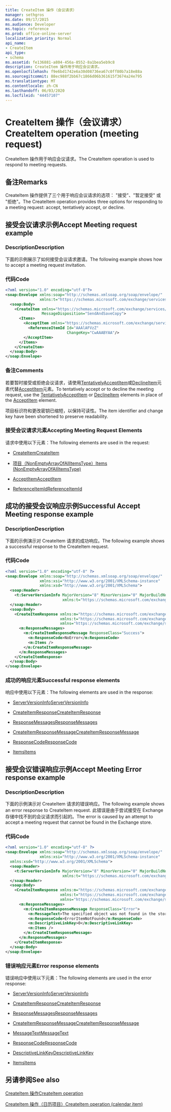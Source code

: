 ```yaml
---
title: CreateItem 操作（会议请求）
manager: sethgros
ms.date: 09/17/2015
ms.audience: Developer
ms.topic: reference
ms.prod: office-online-server
localization_priority: Normal
api_name:
- CreateItem
api_type:
- schema
ms.assetid: fe136881-a804-456a-8552-8a1bea5eb9c8
description: CreateItem 操作用于响应会议请求。
ms.openlocfilehash: f9e6bd1742e6a30d08736ea67c0ff80b7a18e88a
ms.sourcegitcommit: 88ec988f2bb67c1866d06b361615f3674a24e795
ms.translationtype: MT
ms.contentlocale: zh-CN
ms.lasthandoff: 06/03/2020
ms.locfileid: "44457107"
---
```

# <a name="createitem-operation-meeting-request"></a><span data-ttu-id="19c55-103">CreateItem 操作（会议请求）</span><span class="sxs-lookup"><span data-stu-id="19c55-103">CreateItem operation (meeting request)</span></span>

<span data-ttu-id="19c55-104">CreateItem 操作用于响应会议请求。</span><span class="sxs-lookup"><span data-stu-id="19c55-104">The CreateItem operation is used to respond to meeting requests.</span></span>
  
## <a name="remarks"></a><span data-ttu-id="19c55-105">备注</span><span class="sxs-lookup"><span data-stu-id="19c55-105">Remarks</span></span>

<span data-ttu-id="19c55-106">CreateItem 操作提供了三个用于响应会议请求的选项： "接受"、"暂定接受" 或 "拒绝"。</span><span class="sxs-lookup"><span data-stu-id="19c55-106">The CreateItem operation provides three options for responding to a meeting request: accept, tentatively accept, or decline.</span></span> 
  
## <a name="accept-meeting-request-example"></a><span data-ttu-id="19c55-107">接受会议请求示例</span><span class="sxs-lookup"><span data-stu-id="19c55-107">Accept Meeting request example</span></span>

### <a name="description"></a><span data-ttu-id="19c55-108">Description</span><span class="sxs-lookup"><span data-stu-id="19c55-108">Description</span></span>

<span data-ttu-id="19c55-109">下面的示例展示了如何接受会议请求邀请。</span><span class="sxs-lookup"><span data-stu-id="19c55-109">The following example shows how to accept a meeting request invitation.</span></span>
  
### <a name="code"></a><span data-ttu-id="19c55-110">代码</span><span class="sxs-lookup"><span data-stu-id="19c55-110">Code</span></span>

```XML
<?xml version="1.0" encoding="utf-8"?>
<soap:Envelope xmlns:soap="http://schemas.xmlsoap.org/soap/envelope/"
               xmlns:t="https://schemas.microsoft.com/exchange/services/2006/types">
  <soap:Body>
    <CreateItem xmlns="https://schemas.microsoft.com/exchange/services/2006/messages"
                MessageDisposition="SendAndSaveCopy">
      <Items>
        <AcceptItem xmlns="https://schemas.microsoft.com/exchange/services/2006/types">
          <ReferenceItemId Id="AAAlAFVzZ"
                           ChangeKey="CwAAABYAA"/>
        </AcceptItem>
      </Items>
    </CreateItem>
  </soap:Body>
</soap:Envelope>
```

### <a name="comments"></a><span data-ttu-id="19c55-111">备注</span><span class="sxs-lookup"><span data-stu-id="19c55-111">Comments</span></span>

<span data-ttu-id="19c55-112">若要暂时接受或拒绝会议请求，请使用[TentativelyAcceptItem](tentativelyacceptitem.md)或[DeclineItem](declineitem.md)元素代替[AcceptItem](acceptitem.md)元素。</span><span class="sxs-lookup"><span data-stu-id="19c55-112">To tentatively accept or to decline the meeting request, use the [TentativelyAcceptItem](tentativelyacceptitem.md) or [DeclineItem](declineitem.md) elements in place of the [AcceptItem](acceptitem.md) element.</span></span> 
  
<span data-ttu-id="19c55-113">项目标识符和更改密钥已缩短，以保持可读性。</span><span class="sxs-lookup"><span data-stu-id="19c55-113">The item identifier and change key have been shortened to preserve readability.</span></span>
  
### <a name="accepting-meeting-request-elements"></a><span data-ttu-id="19c55-114">接受会议请求元素</span><span class="sxs-lookup"><span data-stu-id="19c55-114">Accepting Meeting Request Elements</span></span>

<span data-ttu-id="19c55-115">请求中使用以下元素：</span><span class="sxs-lookup"><span data-stu-id="19c55-115">The following elements are used in the request:</span></span>
  
- [<span data-ttu-id="19c55-116">CreateItem</span><span class="sxs-lookup"><span data-stu-id="19c55-116">CreateItem</span></span>](createitem.md)
    
- [<span data-ttu-id="19c55-117">项目（NonEmptyArrayOfAllItemsType）</span><span class="sxs-lookup"><span data-stu-id="19c55-117">Items (NonEmptyArrayOfAllItemsType)</span></span>](items-nonemptyarrayofallitemstype.md)
    
- [<span data-ttu-id="19c55-118">AcceptItem</span><span class="sxs-lookup"><span data-stu-id="19c55-118">AcceptItem</span></span>](acceptitem.md)
    
- [<span data-ttu-id="19c55-119">ReferenceItemId</span><span class="sxs-lookup"><span data-stu-id="19c55-119">ReferenceItemId</span></span>](referenceitemid.md)
    
## <a name="successful-accept-meeting-response-example"></a><span data-ttu-id="19c55-120">成功的接受会议响应示例</span><span class="sxs-lookup"><span data-stu-id="19c55-120">Successful Accept Meeting response example</span></span>

### <a name="description"></a><span data-ttu-id="19c55-121">Description</span><span class="sxs-lookup"><span data-stu-id="19c55-121">Description</span></span>

<span data-ttu-id="19c55-122">下面的示例演示对 CreateItem 请求的成功响应。</span><span class="sxs-lookup"><span data-stu-id="19c55-122">The following example shows a successful response to the CreateItem request.</span></span>
  
### <a name="code"></a><span data-ttu-id="19c55-123">代码</span><span class="sxs-lookup"><span data-stu-id="19c55-123">Code</span></span>

```XML
<?xml version="1.0" encoding="utf-8" ?>
<soap:Envelope xmlns:soap="http://schemas.xmlsoap.org/soap/envelope/" 
               xmlns:xsi="http://www.w3.org/2001/XMLSchema-instance" 
               xmlns:xsd="http://www.w3.org/2001/XMLSchema">
  <soap:Header>
    <t:ServerVersionInfo MajorVersion="8" MinorVersion="0" MajorBuildNumber="685" MinorBuildNumber="8" 
                         xmlns:t="https://schemas.microsoft.com/exchange/services/2006/types" />
  </soap:Header>
  <soap:Body>
    <CreateItemResponse xmlns:m="https://schemas.microsoft.com/exchange/services/2006/messages" 
                        xmlns:t="https://schemas.microsoft.com/exchange/services/2006/types" 
                        xmlns="https://schemas.microsoft.com/exchange/services/2006/messages">
      <m:ResponseMessages>
        <m:CreateItemResponseMessage ResponseClass="Success">
          <m:ResponseCode>NoError</m:ResponseCode>
          <m:Items />
        </m:CreateItemResponseMessage>
      </m:ResponseMessages>
    </CreateItemResponse>
  </soap:Body>
</soap:Envelope>
```

### <a name="successful-response-elements"></a><span data-ttu-id="19c55-124">成功的响应元素</span><span class="sxs-lookup"><span data-stu-id="19c55-124">Successful response elements</span></span>

<span data-ttu-id="19c55-125">响应中使用以下元素：</span><span class="sxs-lookup"><span data-stu-id="19c55-125">The following elements are used in the response:</span></span>
  
- [<span data-ttu-id="19c55-126">ServerVersionInfo</span><span class="sxs-lookup"><span data-stu-id="19c55-126">ServerVersionInfo</span></span>](serverversioninfo.md)
    
- [<span data-ttu-id="19c55-127">CreateItemResponse</span><span class="sxs-lookup"><span data-stu-id="19c55-127">CreateItemResponse</span></span>](createitemresponse.md)
    
- [<span data-ttu-id="19c55-128">ResponseMessages</span><span class="sxs-lookup"><span data-stu-id="19c55-128">ResponseMessages</span></span>](responsemessages.md)
    
- [<span data-ttu-id="19c55-129">CreateItemResponseMessage</span><span class="sxs-lookup"><span data-stu-id="19c55-129">CreateItemResponseMessage</span></span>](createitemresponsemessage.md)
    
- [<span data-ttu-id="19c55-130">ResponseCode</span><span class="sxs-lookup"><span data-stu-id="19c55-130">ResponseCode</span></span>](responsecode.md)
    
- [<span data-ttu-id="19c55-131">Items</span><span class="sxs-lookup"><span data-stu-id="19c55-131">Items</span></span>](items.md)
    
## <a name="accept-meeting-error-response-example"></a><span data-ttu-id="19c55-132">接受会议错误响应示例</span><span class="sxs-lookup"><span data-stu-id="19c55-132">Accept Meeting Error response example</span></span>

### <a name="description"></a><span data-ttu-id="19c55-133">Description</span><span class="sxs-lookup"><span data-stu-id="19c55-133">Description</span></span>

<span data-ttu-id="19c55-134">下面的示例演示对 CreateItem 请求的错误响应。</span><span class="sxs-lookup"><span data-stu-id="19c55-134">The following example shows an error response to CreateItem request.</span></span> <span data-ttu-id="19c55-135">此错误是由于尝试接受在 Exchange 存储中找不到的会议请求而引起的。</span><span class="sxs-lookup"><span data-stu-id="19c55-135">The error is caused by an attempt to accept a meeting request that cannot be found in the Exchange store.</span></span>
  
### <a name="code"></a><span data-ttu-id="19c55-136">代码</span><span class="sxs-lookup"><span data-stu-id="19c55-136">Code</span></span>

```XML
<?xml version="1.0" encoding="utf-8" ?>
<soap:Envelope xmlns:soap="http://schemas.xmlsoap.org/soap/envelope/" 
               xmlns:xsi="http://www.w3.org/2001/XMLSchema-instance" 
  xmlns:xsd="http://www.w3.org/2001/XMLSchema">
  <soap:Header>
    <t:ServerVersionInfo MajorVersion="8" MinorVersion="0" MajorBuildNumber="685" MinorBuildNumber="8" 
                         xmlns:t="https://schemas.microsoft.com/exchange/services/2006/types" />
  </soap:Header>
  <soap:Body>
    <CreateItemResponse xmlns:m="https://schemas.microsoft.com/exchange/services/2006/messages" 
                        xmlns:t="https://schemas.microsoft.com/exchange/services/2006/types" 
                        xmlns="https://schemas.microsoft.com/exchange/services/2006/messages">
      <m:ResponseMessages>
        <m:CreateItemResponseMessage ResponseClass="Error">
          <m:MessageText>The specified object was not found in the store.</m:MessageText>
          <m:ResponseCode>ErrorItemNotFound</m:ResponseCode>
          <m:DescriptiveLinkKey>0</m:DescriptiveLinkKey>
          <m:Items />
        </m:CreateItemResponseMessage>
      </m:ResponseMessages>
    </CreateItemResponse>
  </soap:Body>
</soap:Envelope>
```

### <a name="error-response-elements"></a><span data-ttu-id="19c55-137">错误响应元素</span><span class="sxs-lookup"><span data-stu-id="19c55-137">Error response elements</span></span>

<span data-ttu-id="19c55-138">错误响应中使用以下元素：</span><span class="sxs-lookup"><span data-stu-id="19c55-138">The following elements are used in the error response:</span></span>
  
- [<span data-ttu-id="19c55-139">ServerVersionInfo</span><span class="sxs-lookup"><span data-stu-id="19c55-139">ServerVersionInfo</span></span>](serverversioninfo.md)
    
- [<span data-ttu-id="19c55-140">CreateItemResponse</span><span class="sxs-lookup"><span data-stu-id="19c55-140">CreateItemResponse</span></span>](createitemresponse.md)
    
- [<span data-ttu-id="19c55-141">ResponseMessages</span><span class="sxs-lookup"><span data-stu-id="19c55-141">ResponseMessages</span></span>](responsemessages.md)
    
- [<span data-ttu-id="19c55-142">CreateItemResponseMessage</span><span class="sxs-lookup"><span data-stu-id="19c55-142">CreateItemResponseMessage</span></span>](createitemresponsemessage.md)
    
- [<span data-ttu-id="19c55-143">MessageText</span><span class="sxs-lookup"><span data-stu-id="19c55-143">MessageText</span></span>](messagetext.md)
    
- [<span data-ttu-id="19c55-144">ResponseCode</span><span class="sxs-lookup"><span data-stu-id="19c55-144">ResponseCode</span></span>](responsecode.md)
    
- [<span data-ttu-id="19c55-145">DescriptiveLinkKey</span><span class="sxs-lookup"><span data-stu-id="19c55-145">DescriptiveLinkKey</span></span>](descriptivelinkkey.md)
    
- [<span data-ttu-id="19c55-146">Items</span><span class="sxs-lookup"><span data-stu-id="19c55-146">Items</span></span>](items.md)
    
## <a name="see-also"></a><span data-ttu-id="19c55-147">另请参阅</span><span class="sxs-lookup"><span data-stu-id="19c55-147">See also</span></span>



[<span data-ttu-id="19c55-148">CreateItem 操作</span><span class="sxs-lookup"><span data-stu-id="19c55-148">CreateItem operation</span></span>](createitem-operation.md)
  
[<span data-ttu-id="19c55-149">CreateItem 操作（日历项目）</span><span class="sxs-lookup"><span data-stu-id="19c55-149">CreateItem operation (calendar item)</span></span>](createitem-operation-calendar-item.md)

